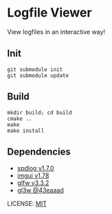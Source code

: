 Logfile Viewer
==============

View logfiles in an interactive way!

## Init
```
git submodule init
git submodule update
```

## Build
```
mkdir build; cd build
cmake ..
make
make install
```

## Dependencies

- [spdlog v1.7.0](https://github.com/gabime/spdlog)
- [imgui v1.78](https://github.com/ocornut/imgui)
- [glfw v3.3.2](https://github.com/glfw/glfw)
- [gl3w @43eaaad](https://github.com/skaslev/gl3w)

LICENSE: [MIT](https://opensource.org/licenses/MIT)
